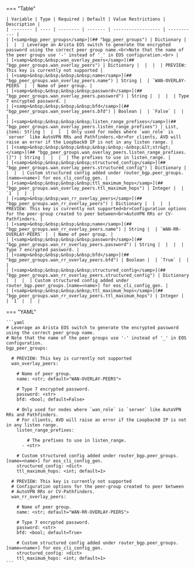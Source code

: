 <!--
  ~ Copyright (c) 2024 Arista Networks, Inc.
  ~ Use of this source code is governed by the Apache License 2.0
  ~ that can be found in the LICENSE file.
  -->
=== "Table"

    | Variable | Type | Required | Default | Value Restrictions | Description |
    | -------- | ---- | -------- | ------- | ------------------ | ----------- |
    | [<samp>bgp_peer_groups</samp>](## "bgp_peer_groups") | Dictionary |  |  |  | Leverage an Arista EOS switch to generate the encrypted password using the correct peer group name.<br>Note that the name of the peer groups use '-' instead of '_' in EOS configuration.<br> |
    | [<samp>&nbsp;&nbsp;wan_overlay_peers</samp>](## "bgp_peer_groups.wan_overlay_peers") | Dictionary |  |  |  | PREVIEW: This key is currently not supported |
    | [<samp>&nbsp;&nbsp;&nbsp;&nbsp;name</samp>](## "bgp_peer_groups.wan_overlay_peers.name") | String |  | `WAN-OVERLAY-PEERS` |  | Name of peer group. |
    | [<samp>&nbsp;&nbsp;&nbsp;&nbsp;password</samp>](## "bgp_peer_groups.wan_overlay_peers.password") | String |  |  |  | Type 7 encrypted password. |
    | [<samp>&nbsp;&nbsp;&nbsp;&nbsp;bfd</samp>](## "bgp_peer_groups.wan_overlay_peers.bfd") | Boolean |  | `False` |  |  |
    | [<samp>&nbsp;&nbsp;&nbsp;&nbsp;listen_range_prefixes</samp>](## "bgp_peer_groups.wan_overlay_peers.listen_range_prefixes") | List, items: String |  |  |  | Only used for nodes where `wan_role` is `server` like AutoVPN RRs and Pathfinders.<br>For clients, AVD will raise an error if the Loopback0 IP is not in any listen range. |
    | [<samp>&nbsp;&nbsp;&nbsp;&nbsp;&nbsp;&nbsp;-&nbsp;&lt;str&gt;</samp>](## "bgp_peer_groups.wan_overlay_peers.listen_range_prefixes.[]") | String |  |  |  | The prefixes to use in listen_range. |
    | [<samp>&nbsp;&nbsp;&nbsp;&nbsp;structured_config</samp>](## "bgp_peer_groups.wan_overlay_peers.structured_config") | Dictionary |  |  |  | Custom structured config added under router_bgp.peer_groups.[name=<name>] for eos_cli_config_gen. |
    | [<samp>&nbsp;&nbsp;&nbsp;&nbsp;ttl_maximum_hops</samp>](## "bgp_peer_groups.wan_overlay_peers.ttl_maximum_hops") | Integer |  | `1` |  |  |
    | [<samp>&nbsp;&nbsp;wan_rr_overlay_peers</samp>](## "bgp_peer_groups.wan_rr_overlay_peers") | Dictionary |  |  |  | PREVIEW: This key is currently not supported<br>Configuration options for the peer-group created to peer between<br>AutoVPN RRs or CV-Pathfinders. |
    | [<samp>&nbsp;&nbsp;&nbsp;&nbsp;name</samp>](## "bgp_peer_groups.wan_rr_overlay_peers.name") | String |  | `WAN-RR-OVERLAY-PEERS` |  | Name of peer group. |
    | [<samp>&nbsp;&nbsp;&nbsp;&nbsp;password</samp>](## "bgp_peer_groups.wan_rr_overlay_peers.password") | String |  |  |  | Type 7 encrypted password. |
    | [<samp>&nbsp;&nbsp;&nbsp;&nbsp;bfd</samp>](## "bgp_peer_groups.wan_rr_overlay_peers.bfd") | Boolean |  | `True` |  |  |
    | [<samp>&nbsp;&nbsp;&nbsp;&nbsp;structured_config</samp>](## "bgp_peer_groups.wan_rr_overlay_peers.structured_config") | Dictionary |  |  |  | Custom structured config added under router_bgp.peer_groups.[name=<name>] for eos_cli_config_gen. |
    | [<samp>&nbsp;&nbsp;&nbsp;&nbsp;ttl_maximum_hops</samp>](## "bgp_peer_groups.wan_rr_overlay_peers.ttl_maximum_hops") | Integer |  | `1` |  |  |

=== "YAML"

    ```yaml
    # Leverage an Arista EOS switch to generate the encrypted password using the correct peer group name.
    # Note that the name of the peer groups use '-' instead of '_' in EOS configuration.
    bgp_peer_groups:

      # PREVIEW: This key is currently not supported
      wan_overlay_peers:

        # Name of peer group.
        name: <str; default="WAN-OVERLAY-PEERS">

        # Type 7 encrypted password.
        password: <str>
        bfd: <bool; default=False>

        # Only used for nodes where `wan_role` is `server` like AutoVPN RRs and Pathfinders.
        # For clients, AVD will raise an error if the Loopback0 IP is not in any listen range.
        listen_range_prefixes:

            # The prefixes to use in listen_range.
          - <str>

        # Custom structured config added under router_bgp.peer_groups.[name=<name>] for eos_cli_config_gen.
        structured_config: <dict>
        ttl_maximum_hops: <int; default=1>

      # PREVIEW: This key is currently not supported
      # Configuration options for the peer-group created to peer between
      # AutoVPN RRs or CV-Pathfinders.
      wan_rr_overlay_peers:

        # Name of peer group.
        name: <str; default="WAN-RR-OVERLAY-PEERS">

        # Type 7 encrypted password.
        password: <str>
        bfd: <bool; default=True>

        # Custom structured config added under router_bgp.peer_groups.[name=<name>] for eos_cli_config_gen.
        structured_config: <dict>
        ttl_maximum_hops: <int; default=1>
    ```
